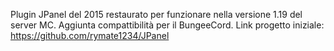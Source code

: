 Plugin JPanel del 2015 restaurato per funzionare nella versione 1.19 del server MC.
Aggiunta compattibilità per il BungeeCord.
Link progetto iniziale: https://github.com/rymate1234/JPanel
